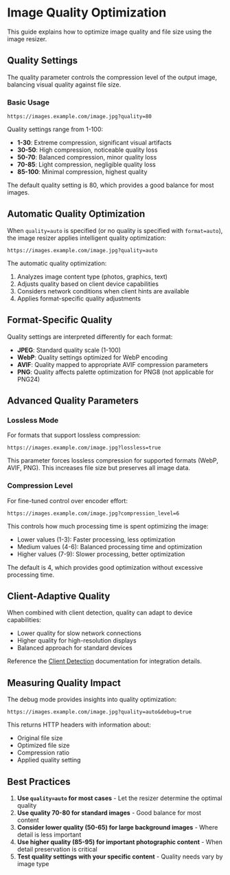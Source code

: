 # Image Quality Optimization

This guide explains how to optimize image quality and file size using the image resizer.

## Quality Settings

The quality parameter controls the compression level of the output image, balancing visual quality against file size.

### Basic Usage

```
https://images.example.com/image.jpg?quality=80
```

Quality settings range from 1-100:
- **1-30**: Extreme compression, significant visual artifacts
- **30-50**: High compression, noticeable quality loss
- **50-70**: Balanced compression, minor quality loss
- **70-85**: Light compression, negligible quality loss
- **85-100**: Minimal compression, highest quality

The default quality setting is 80, which provides a good balance for most images.

## Automatic Quality Optimization

When `quality=auto` is specified (or no quality is specified with `format=auto`), the image resizer applies intelligent quality optimization:

```
https://images.example.com/image.jpg?quality=auto
```

The automatic quality optimization:

1. Analyzes image content type (photos, graphics, text)
2. Adjusts quality based on client device capabilities
3. Considers network conditions when client hints are available
4. Applies format-specific quality adjustments

## Format-Specific Quality

Quality settings are interpreted differently for each format:

- **JPEG**: Standard quality scale (1-100)
- **WebP**: Quality settings optimized for WebP encoding
- **AVIF**: Quality mapped to appropriate AVIF compression parameters
- **PNG**: Quality affects palette optimization for PNG8 (not applicable for PNG24)

## Advanced Quality Parameters

### Lossless Mode

For formats that support lossless compression:

```
https://images.example.com/image.jpg?lossless=true
```

This parameter forces lossless compression for supported formats (WebP, AVIF, PNG). This increases file size but preserves all image data.

### Compression Level

For fine-tuned control over encoder effort:

```
https://images.example.com/image.jpg?compression_level=6
```

This controls how much processing time is spent optimizing the image:
- Lower values (1-3): Faster processing, less optimization
- Medium values (4-6): Balanced processing time and optimization
- Higher values (7-9): Slower processing, better optimization

The default is 4, which provides good optimization without excessive processing time.

## Client-Adaptive Quality

When combined with client detection, quality can adapt to device capabilities:

- Lower quality for slow network connections
- Higher quality for high-resolution displays
- Balanced approach for standard devices

Reference the [Client Detection](../client-detection/index.md) documentation for integration details.

## Measuring Quality Impact

The debug mode provides insights into quality optimization:

```
https://images.example.com/image.jpg?quality=auto&debug=true
```

This returns HTTP headers with information about:
- Original file size
- Optimized file size
- Compression ratio
- Applied quality setting

## Best Practices

1. **Use `quality=auto` for most cases** - Let the resizer determine the optimal quality
2. **Use quality 70-80 for standard images** - Good balance for most content
3. **Consider lower quality (50-65) for large background images** - Where detail is less important
4. **Use higher quality (85-95) for important photographic content** - When detail preservation is critical
5. **Test quality settings with your specific content** - Quality needs vary by image type